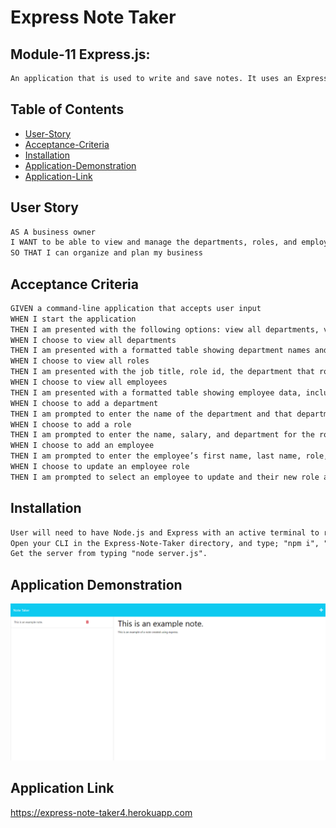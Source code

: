 # Express Note Taker

## Module-11 Express.js: 
```md
An application that is used to write and save notes. It uses an Express.js back end and will save and retrieve data from a JSON file.
```

## Table of Contents

 * [User-Story](#user-story)
 * [Acceptance-Criteria](#acceptance-criteria)
 * [Installation](#installation)
 * [Application-Demonstration](#application-demonstration)
 * [Application-Link](#application-link)

## User Story

```md
AS A business owner
I WANT to be able to view and manage the departments, roles, and employees in my company
SO THAT I can organize and plan my business
```

## Acceptance Criteria

```md
GIVEN a command-line application that accepts user input
WHEN I start the application
THEN I am presented with the following options: view all departments, view all roles, view all employees, add a department, add a role, add an employee, and update an employee role
WHEN I choose to view all departments
THEN I am presented with a formatted table showing department names and department ids
WHEN I choose to view all roles
THEN I am presented with the job title, role id, the department that role belongs to, and the salary for that role
WHEN I choose to view all employees
THEN I am presented with a formatted table showing employee data, including employee ids, first names, last names, job titles, departments, salaries, and managers that the employees report to
WHEN I choose to add a department
THEN I am prompted to enter the name of the department and that department is added to the database
WHEN I choose to add a role
THEN I am prompted to enter the name, salary, and department for the role and that role is added to the database
WHEN I choose to add an employee
THEN I am prompted to enter the employee’s first name, last name, role, and manager, and that employee is added to the database
WHEN I choose to update an employee role
THEN I am prompted to select an employee to update and their new role and this information is updated in the database
```
## Installation

```md
User will need to have Node.js and Express with an active terminal to run this application.
Open your CLI in the Express-Note-Taker directory, and type; "npm i", "npm i express", and "npm uuid" 
Get the server from typing "node server.js".
```

## Application Demonstration

![](./assets/images/note-demo.png)


## Application Link

https://express-note-taker4.herokuapp.com